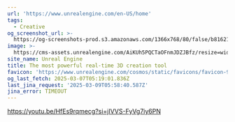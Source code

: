 ```yaml
---
url: 'https://www.unrealengine.com/en-US/home'
tags:
  - Creative
og_screenshot_url: >-
  https://og-screenshots-prod.s3.amazonaws.com/1366x768/80/false/b8162168579dbd46e4e46eb16fe95a62a7d93718f14ea174bb0ce6c442d28cdf.jpeg
image: >-
  https://cms-assets.unrealengine.com/AiKUh5PQCTaOFnmJDZJBfz/resize=width:1200/HfuPC0S3Tk6bQ4nDY3pR
site_name: Unreal Engine
title: The most powerful real-time 3D creation tool
favicon: 'https://www.unrealengine.com/cosmos/static/favicons/favicon-96x96.png'
og_last_fetch: 2025-03-07T05:19:01.836Z
last_jina_request: '2025-03-09T05:58:40.587Z'
jina_error: TIMEOUT
---
```


https://youtu.be/HfEs9rqmecg?si=jIVVS-FyVg7iy6PN
